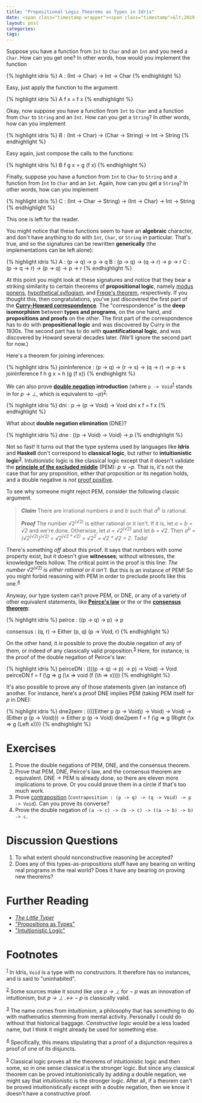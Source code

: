 ```yaml
---
title: "Propositional Logic Theorems as Types in Idris"
date: <span class="timestamp-wrapper"><span class="timestamp">&lt;2019-04-10 Wed&gt;</span></span>
layout: post
categories:
tags:
---
```

Suppose you have a function from `Int` to `Char` and an `Int` and you need a `Char`. How can you get one? In other words, how would you implement the function

{% highlight idris %}
A : (Int -> Char) -> Int -> Char
{% endhighlight %}

Easy, just apply the function to the argument:

{% highlight idris %}
A f x = f x
{% endhighlight %}

Okay, now suppose you have a function from `Int` to `Char` and a function from `Char` to `String` and an `Int`. How can you get a `String`? In other words, how can you implement

{% highlight idris %}
B : (Int -> Char) -> (Char -> String) -> Int -> String
{% endhighlight %}

Easy again, just compose the calls to the functions:

{% highlight idris %}
B f g x = g (f x)
{% endhighlight %}

Finally, suppose you have a function from `Int` to `Char` to `String` and a function from `Int` to `Char` and an `Int`. Again, how can you get a `String`? In other words, how can you implement

{% highlight idris %}
C : (Int -> Char -> String) -> (Int -> Char) -> Int -> String
{% endhighlight %}

This one is left for the reader.

You might notice that these functions seem to have an **algebraic** character, and don't have anything to do with `Int`, `Char`, or `String` in particular. That's true, and so the signatures can be rewritten **generically** (the implementations can be left alone):

{% highlight idris %}
A : (p -> q) -> p -> q
B : (p -> q) -> (q -> r) -> p -> r
C : (p -> q -> r) -> (p -> q) -> p -> r
{% endhighlight %}

At this point you might look at these signatures and notice that they bear a striking similarity to certain theorems of **propositional logic**, namely [modus ponens](https://en.wikipedia.org/wiki/Modus_ponens), [hypothetical syllogism](https://en.wikipedia.org/wiki/Hypothetical_syllogism), and [Frege's theorem](https://en.wikipedia.org/wiki/Frege's_theorem#Frege's_theorem_in_propositional_logic), respectively. If you thought this, then congratulations, you've just discovered the first part of the **[Curry-Howard correspondence](https://en.wikipedia.org/wiki/Curry%25E2%2580%2593Howard_correspondence)**. The "correspondence" is the **deep isomorphism** between **types and programs**, on the one hand, and **propositions and proofs** on the other. The first part of the correspondence has to do with **propositional logic** and was discovered by Curry in the 1930s. The second part has to do with **quantificational logic**, and was discovered by Howard several decades later. (We'll ignore the second part for now.)

Here's a theorem for joining inferences:

{% highlight idris %}
joinInference : (p -> q) -> (r -> s) -> (q -> r) -> p -> s
joinInference f h g x = h (g (f x))
{% endhighlight %}

We can also prove **[double negation](https://en.wikipedia.org/wiki/Double_negation) introduction** (where `p -> Void`<sup><a id="fnr.1" class="footref" href="#fn.1">1</a></sup> stands in for *p → ⊥*, which is equivalent to *¬p*)<sup><a id="fnr.2" class="footref" href="#fn.2">2</a></sup>:

{% highlight idris %}
dni : p -> (p -> Void) -> Void
dni x f = f x
{% endhighlight %}

What about **double negation elimination** (DNE)?

{% highlight idris %}
dne : ((p -> Void) -> Void) -> p
{% endhighlight %}

Not so fast! It turns out that the type systems used by languages like **Idris** and **Haskell** don't correspond to **classical logic**, but rather to **intuitionistic logic**<sup><a id="fnr.3" class="footref" href="#fn.3">3</a></sup>. Intuitionistic logic is like classical logic except that it doesn't validate the **[principle of the excluded middle](https://en.wikipedia.org/wiki/Double_negation)** (PEM): *p ∨ ¬p*. That is, it's not the case that for any proposition, either that proposition or its negation holds, and a double negative is *not* [proof positive](https://www.youtube.com/watch?v=PKo7Ivssqfk).

To see why someone might reject PEM, consider the following classic argument.

> ***Claim*** There are irrational numbers *a* and *b* such that *a<sup>b</sup>* is rational.
>
> ***Proof*** The number √2<sup>(√2)</sup> is either rational or it isn't. If it is, let *a = b = √2* and we're done. Otherwise, let *a = √2<sup>(√2)</sup>* and let *b = √2*. Then *a<sup>b</sup> = (√2<sup>(√2)</sup>)<sup>(√2)</sup> = √2<sup>(√2 \* √2)</sup> = √2<sup>2</sup> = √2 \* √2 = 2*. Tada!

There's something *off* about this proof. It says that numbers with some property exist, but it doesn't give **witnesses**; without witnesses, the knowledge feels hollow. The critical point in the proof is this line: *The number √2<sup>(√2)</sup> is either rational or it isn't.* But this is an instance of PEM! So you might forbid reasoning with PEM in order to preclude proofs like this one.<sup><a id="fnr.4" class="footref" href="#fn.4">4</a></sup>

Anyway, our type system can't prove PEM, or DNE, or any of a variety of other equivalent statements, like **[Peirce's law](https://en.wikipedia.org/wiki/Peirce%2527s_law)** or the or the **[consensus theorem](https://en.wikipedia.org/wiki/Consensus_theorem)**:

{% highlight idris %}
peirce : ((p -> q) -> p) -> p

consensus : (q, r) -> Either (p, q) (p -> Void, r)
{% endhighlight %}

On the other hand, it *is* possible to prove the double negation of any of them, or indeed of any classically valid proposition.<sup><a id="fnr.5" class="footref" href="#fn.5">5</a></sup> Here, for instance, is the proof of the double negation of Peirce's law:

{% highlight idris %}
peirceDN : ((((p -> q) -> p) -> p) -> Void) -> Void
peirceDN f = f (\g => g (\x => void (f (\h => x))))
{% endhighlight %}

It's also possible to prove any of those statements given (an instance of) another. For instance, here's a proof DNE implies PEM (taking PEM itself for *p* in DNE):

{% highlight idris %}
dne2pem : ((((Either p (p -> Void)) -> Void) -> Void) -> (Either p (p -> Void))) -> Either p (p -> Void)
dne2pem f = f (\g => g (Right (\x => g (Left x))))
{% endhighlight %}


# Exercises

1.  Prove the double negations of PEM, DNE, and the consensus theorem.
2.  Prove that PEM, DNE, Peirce's law, and the consensus theorem are equivalent. DNE -> PEM is already done, so there are eleven more implications to prove. Or you could prove them in a circle if that's too much work.
3.  Prove [contraposition](https://en.wikipedia.org/wiki/Contraposition) (`contraposition : (p -> q) -> (q -> Void) -> p -> Void`). Can you prove its converse?
4.  Prove the double negation of `(a -> c) -> (b -> c) -> ((a -> b) -> b) -> c`.


# Discussion Questions

1.  To what extent should nonconstructive reasoning be accepted?
2.  Does any of this types-as-propositions stuff have any bearing on writing real programs in the real world? Does it have any bearing on proving new theorems?


# Further Reading

-   *[The Little Typer](http://thelittletyper.com/)*
-   ["Propositions as Types"](https://homepages.inf.ed.ac.uk/wadler/papers/propositions-as-types/propositions-as-types.pdf)
-   ["Intuitionistic Logic"](https://pdfs.semanticscholar.org/1e75/6d625d4cf2d91f69149b3d5a1f2d07fe4b2f.pdf)

# Footnotes

<sup><a id="fn.1" href="#fnr.1">1</a></sup> In Idris, `Void` is a type with no constructors. It therefore has no instances, and is said to "uninhabited".

<sup><a id="fn.2" href="#fnr.2">2</a></sup> Some sources make it sound like use *p → ⊥* for *¬ p* was an innovation of intuitionism, but *p → ⊥ .↔ ¬ p* is classically valid.

<sup><a id="fn.3" href="#fnr.3">3</a></sup> The name comes from *intuitionism*, a philosophy that has something to do with mathematics stemming from mental activity. Personally I could do without that historical baggage. *Constructive logic* would be a less loaded name, but I think it might already be used for something else.

<sup><a id="fn.4" href="#fnr.4">4</a></sup> Specifically, this means stipulating that a proof of a disjunction requires a proof of one of its disjuncts.

<sup><a id="fn.5" href="#fnr.5">5</a></sup> Classical logic proves all the theorems of intuitionistic logic and then some, so in one sense classical is the stronger logic. But since any classical theorem can be proved intuitionistically by adding a double negation, we might say that intuitionistic is the stronger logic. After all, if a theorem can't be proved intuitionistically except with a double negation, then we know it doesn't have a constructive proof.
